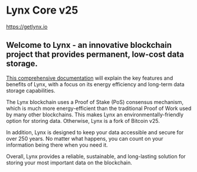 Lynx Core v25
=======================================

https://getlynx.io

## Welcome to Lynx - an innovative blockchain project that provides permanent, low-cost data storage.

[This comprehensive documentation](https://docs.getlynx.io/) will explain the key features and benefits of Lynx, with a focus on its energy efficiency and long-term data storage capabilities.

The Lynx blockchain uses a Proof of Stake (PoS) consensus mechanism, which is much more energy-efficient than the traditional Proof of Work used by many other blockchains.   This makes Lynx an environmentally-friendly option for storing data. Otherwise, Lynx is a fork of Bitcoin v25.

In addition, Lynx is designed to keep your data accessible and secure for over 250 years. No matter what happens, you can count on your information being there when you need it.

Overall, Lynx provides a reliable, sustainable, and long-lasting solution for storing your most important data on the blockchain. 
